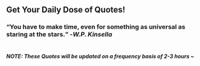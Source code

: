 ## Get Your Daily Dose of Quotes!
### <q>You have to make time, even for something as universal as staring at the stars.</q> -<em>W.P. Kinsella</em> <br><br>
##### NOTE: These Quotes will be updated on a frequency basis of 2-3 hours ~
